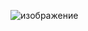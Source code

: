 ![изображение](https://user-images.githubusercontent.com/89955549/132622178-8f62efb6-d3a0-40a3-87a5-e1fee32ff8bc.png)
